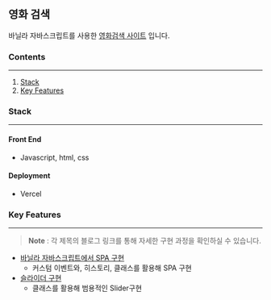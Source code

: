 ## 영화 검색

바닐라 자바스크립트를 사용한 [영화검색 사이트](https://movie-vanila-javascript.vercel.app/) 입니다.

### Contents

---

1. [Stack](#stack)
2. [Key Features](#key-features)

### Stack

---

#### Front End

- Javascript, html, css

#### Deployment

- Vercel

### Key Features

---

> **Note** : 각 제목의 블로그 링크를 통해 자세한 구현 과정을 확인하실 수 있습니다.

- [바닐라 자바스크립트에서 SPA 구현](https://velog.io/@1003gorkd/%EB%B0%94%EB%8B%90%EB%9D%BC-%EC%9E%90%EB%B0%94%EC%8A%A4%ED%81%AC%EB%A6%BD%ED%8A%B8%EB%A1%9C-SPA-%EB%A7%8C%EB%93%A4%EA%B8%B0)
  - 커스텀 이벤트와, 히스토리, 클래스를 활용해 SPA 구현
- [슬라이더 구현](https://velog.io/@1003gorkd/%EB%B0%94%EB%8B%90%EB%9D%BC-%EC%9E%90%EB%B0%94%EC%8A%A4%ED%81%AC%EB%A6%BD%ED%8A%B8%EB%A1%9C-%EC%8A%AC%EB%9D%BC%EC%9D%B4%EB%8D%94-%EB%A7%8C%EB%93%A4%EA%B8%B0)
  - 클래스를 활용해 범용적인 Slider구현
